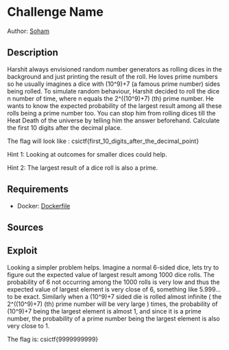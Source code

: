 # Challenge Name

Author: [Soham](https://github.com/harsoh)

## Description

Harshit always envisioned random number generators as rolling dices in the background and just printing the result of the roll. He loves prime numbers so he usually imagines 
a dice with (10^9)+7 (a famous prime number) sides being rolled. To simulate random behaviour, Harshit decided to roll the dice n number of time, where n equals the 2^((10^9)+7) (th)
prime number. He wants to know the expected probability of the largest result among all these rolls being a prime number too. You can stop him from rolling dices till the Heat 
Death of the universe by telling him the answer beforehand. Calculate the first 10 digits after the decimal place.

The flag will look like : csictf{first_10_digits_after_the_decimal_point}

Hint 1: Looking at outcomes for smaller dices could help.

Hint 2: The largest result of a dice roll is also a prime.

## Requirements

- Docker: [Dockerfile](./Dockerfile)

## Sources


## Exploit

Looking a simpler problem helps. Imagine a normal 6-sided dice, lets try to figure out the expected value of largest result among 1000 dice rolls. The probability of 6 not 
occurring among the 1000 rolls is very low and thus the expected value of largest element is very close of 6, something like 5.999... to be exact. Similarly when a (10^9)+7 
sided die is rolled almost infinite ( the 2^((10^9)+7) (th) prime number will be very large ) times, the probability of (10^9)+7 being the largest element is almost 1, and since 
it is a prime number, the probability of a prime number being the largest element is also very close to 1.
<br />

The flag is:
csictf{9999999999}
